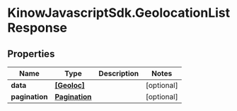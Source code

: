 # KinowJavascriptSdk.GeolocationListResponse

## Properties
Name | Type | Description | Notes
------------ | ------------- | ------------- | -------------
**data** | [**[Geoloc]**](Geoloc.md) |  | [optional] 
**pagination** | [**Pagination**](Pagination.md) |  | [optional] 


